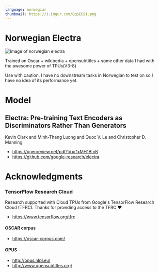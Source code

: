 ```yaml
---
language: norwegian
thumbnail: https://i.imgur.com/QqSEC5I.png
---
```


# Norwegian Electra
![Image of norwegian electra](https://i.imgur.com/QqSEC5I.png)

Trained on Oscar + wikipedia + opensubtitles + some other data I had with the awesome power of TPUs(V3-8)

Use with caution. I have no downstream tasks in Norwegian to test on so I have no idea of its performance yet.
# Model
## Electra: Pre-training Text Encoders as Discriminators Rather Than Generators
Kevin Clark and Minh-Thang Luong and Quoc V. Le and Christopher D. Manning
- https://openreview.net/pdf?id=r1xMH1BtvB
- https://github.com/google-research/electra
# Acknowledgments
### TensorFlow Research Cloud
Research supported with Cloud TPUs from Google's TensorFlow Research Cloud (TFRC). Thanks for providing access to the TFRC ❤️
- https://www.tensorflow.org/tfrc
#### OSCAR corpus
- https://oscar-corpus.com/
#### OPUS
- http://opus.nlpl.eu/
- http://www.opensubtitles.org/
